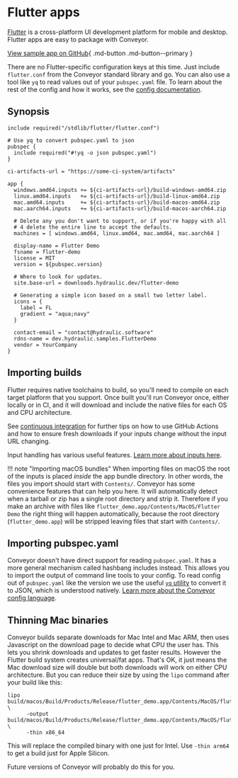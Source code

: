 # Flutter apps

[Flutter](https://flutter.dev/) is a cross-platform UI development platform for mobile and desktop. Flutter apps are easy to package
with Conveyor.

[View sample app on GitHub](https://github.com/hydraulic-software/flutter-sample/){ .md-button .md-button--primary }

There are no Flutter-specific configuration keys at this time. Just include `flutter.conf` from the Conveyor standard library and go.
You can also use a tool like `yq` to read values out of your `pubspec.yaml` file. To learn about the rest of the config and how it works,
see the [config documentation](index.md).

## Synopsis

```
include required("/stdlib/flutter/flutter.conf")

# Use yq to convert pubspec.yaml to json 
pubspec {
  include required("#!yq -o json pubspec.yaml")
}

ci-artifacts-url = "https://some-ci-system/artifacts"

app {
  windows.amd64.inputs += ${ci-artifacts-url}/build-windows-amd64.zip
  linux.amd64.inputs   += ${ci-artifacts-url}/build-linux-amd64.zip
  mac.amd64.inputs     += ${ci-artifacts-url}/build-macos-amd64.zip
  mac.aarch64.inputs   += ${ci-artifacts-url}/build-macos-aarch64.zip

  # Delete any you don't want to support, or if you're happy with all 
  # 4 delete the entire line to accept the defaults.
  machines = [ windows.amd64, linux.amd64, mac.amd64, mac.aarch64 ]

  display-name = Flutter Demo
  fsname = flutter-demo
  license = MIT
  version = ${pubspec.version}
  
  # Where to look for updates.
  site.base-url = downloads.hydraulic.dev/flutter-demo

  # Generating a simple icon based on a small two letter label.
  icons = {
    label = FL
    gradient = "aqua;navy"
  }
  
  contact-email = "contact@hydraulic.software"
  rdns-name = dev.hydraulic.samples.FlutterDemo
  vendor = YourCompany
}
```

## Importing builds

Flutter requires native toolchains to build, so you'll need to compile on each target platform that you support. Once built you'll run
Conveyor once, either locally or in CI, and it will download and include the native files for each OS and CPU architecture.

See [continuous integration](../continuous-integration.md) for further tips on how to use GitHub Actions and how to ensure fresh downloads 
if your inputs change without the input URL changing.

Input handling has various useful features. [Learn more about inputs here](inputs.md).

!!! note "Importing macOS bundles"
    When importing files on macOS the root of the inputs is placed _inside_ the app bundle directory. In other words, the files you
    import should start with `Contents/`. Conveyor has some convenience features that can help you here. It will automatically detect when a
    tarball or zip has a single root directory and strip it. Therefore if you make an archive with files like `flutter_demo.app/Contents/MacOS/Flutter
    Demo` the right thing will happen automatically, because the root directory (`flutter_demo.app`) will be stripped leaving files that start
    with `Contents/`.

## Importing pubspec.yaml

Conveyor doesn't have direct support for reading `pubspec.yaml`. It has a more general mechanism called hashbang includes instead. This
allows you to import the output of command line tools to your config. To read config out of `pubspec.yaml` like the version we use the
useful [`yq` utility](https://github.com/mikefarah/yq) to convert it to JSON, which is understood natively. 
[Learn more about the Conveyor config language](hocon-spec.md).

## Thinning Mac binaries

Conveyor builds separate downloads for Mac Intel and Mac ARM, then uses Javascript on the download page to decide what CPU the user has.
This lets you shrink downloads and updates to get faster results. However the Flutter build system creates universal/fat apps. That's OK,
it just means the Mac download size will double but both downloads will work on either CPU architecture. But you can reduce their size by
using the `lipo` command after your build like this:

```
lipo build/macos/Build/Products/Release/flutter_demo.app/Contents/MacOS/flutter_demo \
      -output build/macos/Build/Products/Release/flutter_demo.app/Contents/MacOS/flutter_demo \
      -thin x86_64
```

This will replace the compiled binary with one just for Intel. Use `-thin arm64` to get a build just for Apple Silicon.

Future versions of Conveyor will probably do this for you.
